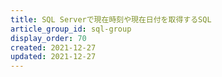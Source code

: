 ```yaml
---
title: SQL Serverで現在時刻や現在日付を取得するSQL
article_group_id: sql-group
display_order: 70
created: 2021-12-27
updated: 2021-12-27
---
```

